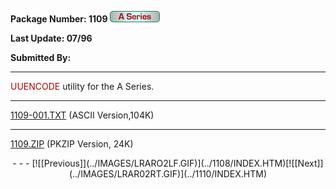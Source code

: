 <x-sas-window top="42" bottom="765" left="4" right="534">



<b>Package Number: 1109 </b>![[A Series]](../IMAGES/ASERIES.JPG)


<b>Last Update: 07/96</b>


<b>Submitted By:</b>


&#10;
- - -
<font color="#AF0000">UUENCODE</font> utility for the A Series.


&#10;
- - -
[1109-001.TXT](1109-001.TXT)
(ASCII Version,104K)


&#10;
- - -
[1109.ZIP](1109.ZIP)
(PKZIP Version, 24K)

<center>
- - -
[![[Previous]](../IMAGES/LRARO2LF.GIF)](../1108/INDEX.HTM)[![[Next]](../IMAGES/LRAR02RT.GIF)](../1110/INDEX.HTM)
</center>


</x-sas-window>